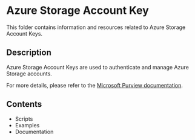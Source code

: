 # Azure Storage Account Key

This folder contains information and resources related to Azure Storage Account Keys.

## Description

Azure Storage Account Keys are used to authenticate and manage Azure Storage accounts.

For more details, please refer to the [Microsoft Purview documentation](https://learn.microsoft.com/en-us/purview/sit-defn-azure-storage-account-key).

## Contents

- Scripts
- Examples
- Documentation
